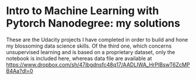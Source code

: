 # Intro to Machine Learning with Pytorch Nanodegree: my solutions

These are  the Udacity projects I have completed in order to build and hone my blossoming data science skills.
Of the third one, which concerns unsupervised learning and is based on a proprietary dataset, only the notebook is included here,
whereas data file are available at https://www.dropbox.com/sh/47ibgdnsfc48q17/AADLIWA_HrPlBswT6ZcMPB4Aa?dl=0
